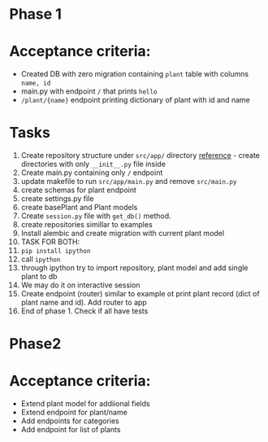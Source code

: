 # Phase 1

# Acceptance criteria:
- Created DB with zero migration containing `plant` table with columns `name, id`
- main.py with endpoint `/` that prints `hello`
- `/plant/{name}` endpoint printing dictionary of plant with id and name

# Tasks
1) Create repository structure under `src/app/` directory [reference](https://github.com/pl88/plantapp/pull/13) - create directories with only `__init__.py` file inside
2) Create main.py containing only `/` endpoint
3) update makefile to run `src/app/main.py` and remove `src/main.py`
4) create schemas for plant endpoint
5) create settings.py file
6) create basePlant and Plant models
7) Create `session.py` file with `get_db()` method.
8) create repositories simillar to examples
9) Install alembic and create migration with current plant model
10) TASK FOR BOTH:
   1) `pip install ipython`
   2) call `ipython`
   3) through ipython try to import repository, plant model and add single plant to db
   4) We may do it on interactive session
11) Create endpoint (router) similar to example ot print plant record (dict of plant name and id). Add router to app
12) End of phase 1. Check if all have tests

# Phase2

# Acceptance criteria:
- Extend plant model for addiional fields
- Extend endpoint for plant/name
- Add endpoints for categories
- Add endpoint for list of plants
